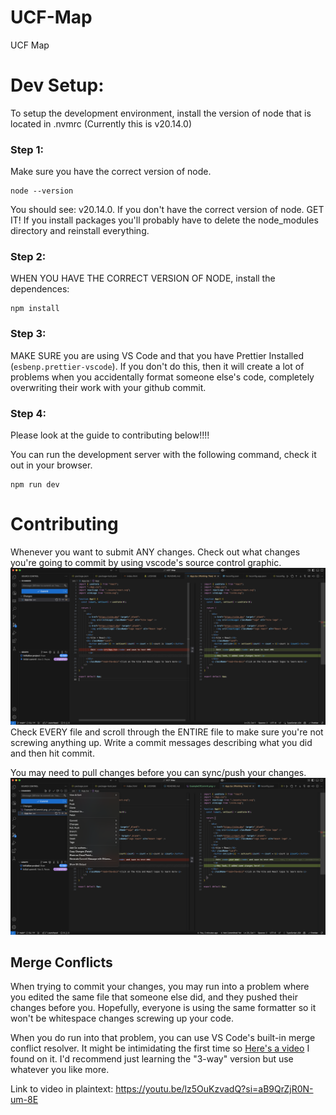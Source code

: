 # UCF-Map

UCF Map

# Dev Setup:

To setup the development environment, install the version of node that is located in .nvmrc (Currently this is v20.14.0)

### Step 1:

Make sure you have the correct version of node.

```
node --version
```

You should see: v20.14.0. If you don't have the correct version of node. GET IT! If you install packages you'll probably have to delete the node_modules directory and reinstall everything.

### Step 2:

WHEN YOU HAVE THE CORRECT VERSION OF NODE, install the dependences:

```
npm install
```

### Step 3:

MAKE SURE you are using VS Code and that you have Prettier Installed (`esbenp.prettier-vscode`). If you don't do this, then it will create a lot of problems when you accidentally format someone else's code, completely overwriting their work with your github commit.

### Step 4:

Please look at the guide to contributing below!!!!

You can run the development server with the following command, check it out in your browser.

```
npm run dev
```

# Contributing

Whenever you want to submit ANY changes. Check out what changes you're going to commit by using vscode's source control graphic.
![Example of a commit](./github/images/ExampleOfCommit.png)
Check EVERY file and scroll through the ENTIRE file to make sure you're not screwing anything up. Write a commit messages describing what you did and then hit commit.

You may need to pull changes before you can sync/push your changes.
![Example of a Pull](./github/images/ExampleOfPull.png)

## Merge Conflicts

When trying to commit your changes, you may run into a problem where you edited the same file that someone else did, and they pushed their changes before you. Hopefully, everyone is using the same formatter so it won't be whitespace changes screwing up your code.

When you do run into that problem, you can use VS Code's built-in merge conflict resolver. It might be intimidating the first time so [Here's a video](https://youtu.be/lz5OuKzvadQ?si=aB9QrZjR0N-um-8E) I found on it. I'd recommend just learning the "3-way" version but use whatever you like more.

Link to video in plaintext: https://youtu.be/lz5OuKzvadQ?si=aB9QrZjR0N-um-8E
